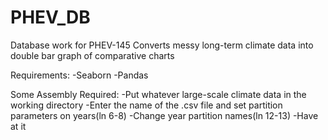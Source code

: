 # PHEV_DB
Database work for PHEV-145
Converts messy long-term climate data into double bar graph of comparative charts

Requirements:
  -Seaborn
  -Pandas

Some Assembly Required:
  -Put whatever large-scale climate data in the working directory
  -Enter the name of the .csv file and set partition parameters on years(ln 6-8)
  -Change year partition names(ln 12-13)
  -Have at it
